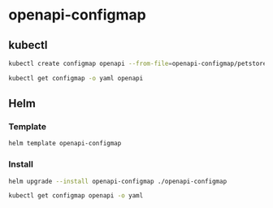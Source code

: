 # openapi-configmap

## kubectl

```sh
kubectl create configmap openapi --from-file=openapi-configmap/petstore-minimal.json

kubectl get configmap -o yaml openapi
```

## Helm

### Template

```sh
helm template openapi-configmap
```

### Install

```sh
helm upgrade --install openapi-configmap ./openapi-configmap

kubectl get configmap openapi -o yaml
```
